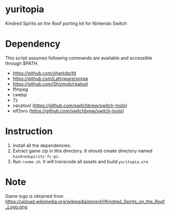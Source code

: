 # yuritopia
Kindred Spirits on the Roof porting kit for Nintendo Switch

# Dependency

This script assumes following commands are available and accessible through $PATH.

* https://github.com/sharkdp/fd
* https://github.com/Lattyware/unrpa
* https://github.com/Shizmob/rpatool
* ffmpeg
* cwebp
* 7z
* nacptool (https://github.com/switchbrew/switch-tools)
* elf2nro (https://github.com/switchbrew/switch-tools)

# Instruction

1. Install all the dependencies.
2. Extract game zip in this directory. It should create directory named `kindredspirits-fc-pc`.
3. Run `runme.sh`. It will transcode all assets and build `yuritopia.nro`

# Note

Game logo is obtained from https://upload.wikimedia.org/wikipedia/en/e/e1/Kindred_Spirits_on_the_Roof_Logo.png


